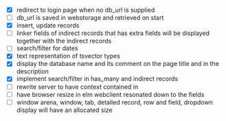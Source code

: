 - [x] redirect to login page when no db_url is supplied
- [ ] db_url is saved in webstorage and retrieved on start
- [x] insert, update records
- [ ] linker fields of indirect records that has extra fields will be displayed together with the indirect records
- [ ] search/filter for dates
- [x] text representation of tsvector types
- [x] display the database name and its comment on the page title and in the description
- [x] implement search/filter in has_many and indirect records
- [ ] rewrite server to have context contained in
- [ ] have browser resize in elm webclient resonated down to the fields
- [ ] window arena, window, tab, detailed record, row and field, dropdown display will have an allocated size
